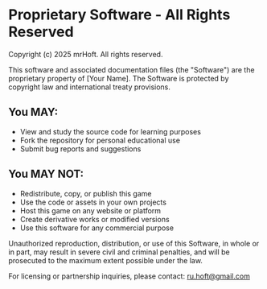 # Proprietary Software - All Rights Reserved

Copyright (c) 2025 mrHoft. All rights reserved.

This software and associated documentation files (the "Software") are the proprietary property of [Your Name]. The Software is protected by copyright law and international treaty provisions.

## You MAY:
- View and study the source code for learning purposes
- Fork the repository for personal educational use
- Submit bug reports and suggestions

## You MAY NOT:
- Redistribute, copy, or publish this game
- Use the code or assets in your own projects
- Host this game on any website or platform
- Create derivative works or modified versions
- Use this software for any commercial purpose

Unauthorized reproduction, distribution, or use of this Software, in whole or in part, may result in severe civil and criminal penalties, and will be prosecuted to the maximum extent possible under the law.

For licensing or partnership inquiries, please contact: ru.hoft@gmail.com
